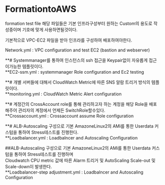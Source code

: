 # FormationtoAWS
 formation test file 
 해당 파일들은 기본 인프라구성부터 원하는 Custom의 용도로 작성중이며 기호에 맞게 사용하면될것이다.
 
 기본적으로 VPC-EC2 파일을 받아 인프라를 구성하여 배포하여야한다.
 

Network.yml : VPC configuration and test EC2 (bastion and webserver)




**# Systemmanager를 통하여 인스턴스의 ssh 접근을 Keypair없이 자유롭게 접근이가능한 템플릿이다.  
**EC2-ssm.yml : systemmanager Role configuration and Ec2 testing 






**# 개별 서버들에 대해서 CloudWatch Metric에 따른 SNS 알람 트리거 방식의 템플릿이다.               
**monitoring.yml : CloudWatch Metric Alert configuration 







**# 계정간의 CrossAccount role를 통해 관리하고자 하는 계정을 해당 Role을 배포해주어 관리자의 계정에서 언제든 SwitchRole할수있다.                 
**Crossaccount.yml  : Crossaccount assume Role configuration







**# ALB-Autoscaling 구성으로 기본 AmazoneLinux2의 AMi를 통한 Userdata 커스텀을 통하여 Stress테스트를 진행한다.              
**Loadbalancer.yml : Loadbalncer and Autoscaling Configuration 





##ALB-Autoscaling 구성으로 기본 AmazoneLinux2의 AMi를 통한 Userdata 커스텀을 통하여 Stress테스트를 진행하며  
    Cloudwatch CPU metric 값에 따른 Alarm 트리거 및 AutoScaling Scale-out 및 Scale-down이 발생한다.        
**Loadbalancer-step adjustment.yml : Loadbalncer and Autoscaling Configuration 




